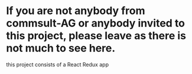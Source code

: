 # If you are not anybody from commsult-AG or anybody invited to this project, please leave as there is not much to see here.
this project consists of a React Redux app
